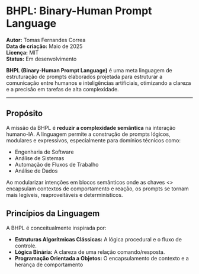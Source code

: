 #  BHPL: Binary-Human Prompt Language
**Autor:** Tomas Fernandes Correa  
**Data de criação:** Maio de 2025  
**Licença:** MIT  
**Status:** Em desenvolvimento  

**BHPL (Binary-Human Prompt Language)** é uma meta linguagem de estruturação de prompts elaborados projetada para estruturar a comunicação entre humanos e inteligências artificiais, otimizando a clareza e a precisão em tarefas de alta complexidade. 

---
##  Propósito

A missão da BHPL é **reduzir a complexidade semântica** na interação humano-IA. A linguagem permite a construção de prompts lógicos, modulares e expressivos, especialmente para domínios técnicos como:

-   Engenharia de Software
-   Análise de Sistemas
-   Automação de Fluxos de Trabalho
-   Análise de Dados

Ao modularizar intenções em blocos semânticos onde as chaves <> encapsulam contextos de comportamento e reação, os prompts se tornam mais legíveis, reaproveitáveis e determinísticos.

##  Princípios da Linguagem

A BHPL é conceitualmente inspirada por:

-   **Estruturas Algorítmicas Clássicas:** A lógica procedural e o fluxo de controle.
-   **Lógica Binária:** A clareza de uma relação comando/resposta.
-   **Programação Orientada a Objetos:** O encapsulamento de contexto e a herança de comportamento